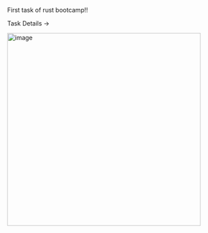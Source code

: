 First task of rust bootcamp!!

Task Details ->

<img width="446" alt="image" src="https://github.com/Rushikesh0125/Rust-Bootcamp-Final-Project/assets/85375791/5c77e2e3-2488-4106-a51f-61e78f7e4902">
